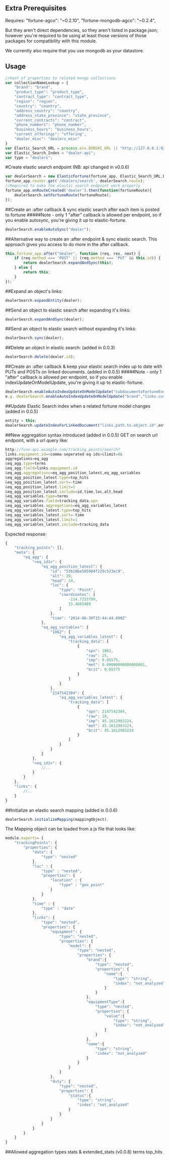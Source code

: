Extra Prerequisites
---------------
Requires: 
"fortune-agco": "~0.2.10",
"fortune-mongodb-agco": "~0.2.4",

But they aren't direct dependencies, so they aren't listed in package.json; however you're required to be using at least those versions of those packages
for compatibility with this module.

We currently also require that you use mongodb as your datastore.

Usage
----

```js
//Hash of properties to related mongo collections
var collectionNameLookup = {
    "brand": "brand",
    "product_type": "product_type",
    "contract_type": "contract_type",
    "region": "region",
    "country": "country",
    "address_country": "country",
    "address_state_province": "state_province",
    "current_contracts": "contract",
    "phone_numbers": "phone_number",
    "business_hours": "business_hours",
    "current_offerings": "offering",
    "dealer_misc": "dealers_misc"
}
var Elastic_Search_URL = process.env.BONSAI_URL || "http://127.0.0.1:9200";
var Elastic_Search_Index = "dealer-api";
var type = "dealers";
```
#Create elastic search endpoint (NB: api changed in v0.0.6)
```js
var dealerSearch = new ElasticFortune(fortune_app, Elastic_Search_URL,Elastic_Search_Index, type, collectionNameLookup);
fortune_app.router.get('/dealers/search', dealerSearch.route);
//Required to make the elastic search endpoint work properly
fortune_app.onRouteCreated('dealer').then(function(fortuneRoute){
    dealerSearch.setFortuneRoute(fortuneRoute);
});
```


##Create an :after callback & sync elastic search after each item is posted to fortune
#####Note - only 1 "after" callback is allowed per endpoint, so if you enable autosync, you're giving it up to elastic-fortune.
```js
dealerSearch.enableAutoSync("dealer");
```


##Alternative way to create an :after endpoint & sync elastic search. This approach gives you access to do more in the after callback.
```js
this.fortune_app.after("dealer", function (req, res, next) {
    if (req.method === 'POST' || (req.method === 'PUT' && this.id)) {
        return dealerSearch.expandAndSync(this);
    } else {
        return this;
    }
});
```    


##Expand an object's links:
```js
dealerSearch.expandEntity(dealer);
```


##Send an object to elastic search after expanding it's links:
```js
dealerSearch.expandAndSync(dealer);
```


##Send an object to elastic search without expanding it's links:
```js
dealerSearch.sync(dealer);
```


##Delete an object in elastic search: (added in 0.0.3)
```js
dealerSearch.delete(dealer.id);
```


##Create an :after callback & keep your elastic search index up to date with PUTs and POSTs on linked documents. (added in 0.0.5)
#####Note - only 1 "after" callback is allowed per endpoint, so if you enable indexUpdateOnModelUpdate, you're giving it up to elastic-fortune.
```js
dealerSearch.enableAutoIndexUpdateOnModelUpdate("subdocumentsFortuneEndpoint","links.path.to.object.id");
e.g. dealerSearch.enableAutoIndexUpdateOnModelUpdate("brand","links.current_contracts.brand.id");
```


##Update Elastic Search index when a related fortune model changes (added in 0.0.5)
```js
entity = this;
dealerSearch.updateIndexForLinkedDocument("links.path.to.object.id",entity);
```

##New aggregation syntax introduced (added in 0.0.5)
GET on search url endpoint, with a url query like:

```js
http://fuse-api.example.com/tracking_points/search?
links.equipment.id=<comma-seperated-eq-ids>&limit=0&
aggregations=eq_agg
&eq_agg.type=terms
&eq_agg.field=links.equipment.id
&eq_agg.aggregations=eq_agg_position_latest,eq_agg_variables
&eq_agg_position_latest.type=top_hits
&eq_agg_position_latest.sort=-time
&eq_agg_position_latest.limit=1
&eq_agg_position_latest.include=id,time,loc,alt,head
&eq_agg_variables.type=terms
&eq_agg_variables.field=tracking_data.spn
&eq_agg_variables.aggregations=eq_agg_variables_latest
&eq_agg_variables_latest.type=top_hits
&eq_agg_variables_latest.sort=-time
&eq_agg_variables_latest.limit=1
&eq_agg_variables_latest.include=tracking_data
```

Expected response:
```js
{
    "tracking_points": [],
    "meta": {
        "eq_agg": {
            "<eq_id1>": {
                "eq_agg_position_latest": {
                    "id": "53b186e505904f229c523ec9",
                    "alt": 39,
                    "head": 24,
                    "loc": {
                        "type": "Point",
                        "coordinates": [
                            -114.7253799,
                            33.4665489
                        ]
                    },
                    "time": "2014-06-30T15:44:44.000Z"
                },
                "eq_agg_variables": {
                    "1862": {
                        "eq_agg_variables_latest": {
                            "tracking_data": [
                                {
                                    "spn": 1862,
                                    "raw": 25,
                                    "imp": 0.05575,
                                    "met": 0.09000000000000001,
                                    "brit": 0.05575
                                }
                            ]
                        }
                    },
                    "2147542304": {
                        "eq_agg_variables_latest": {
                            "tracking_data": [
                                {
                                    "spn": 2147542304,
                                    "raw": 19,
                                    "imp": 45.1612903224,
                                    "met": 45.1612903224,
                                    "brit": 45.1612903224
                                }
                            ]
                        }
                    }
                }
            },
            "<eq_id2>": {
                //..
            }
        }
    },
    "links": {
        //..
    }
}
```

##Initialize an elastic search mapping (added in 0.0.6)
```js
dealerSearch.initializeMapping(mappingObject).
```

The Mapping object can be loaded from a js file that looks like:
```js
module.exports= {
    "trackingPoints": {
        "properties": {
            "data": {
                "type": "nested"
            },
            "loc" : {
                "type" : "nested",
                "properties": {
                    "location" : {
                        "type" : "geo_point"
                    }
                }
            },
            "time" : {
                "type" : "date"
            },
            "links": {
                "type": "nested",
                "properties": {
                    "equipment": {
                        "type": "nested",
                        "properties": {
                            "model": {
                                "type": "nested",
                                "properties": {
                                    "brand":{
                                        "type": "nested",
                                        "properties": {
                                            "name":{
                                                "type": "string",
                                                "index": "not_analyzed"
                                            }
                                        }
                                    },
                                    "equipmentType":{
                                        "type": "nested",
                                        "properties": {
                                            "value":{
                                                "type": "string",
                                                "index": "not_analyzed"
                                            }
                                        }
                                    },
                                    "name":{
                                        "type": "string",
                                        "index": "not_analyzed"
                                    }
                                }
                            }
                        }
                    },
                    "duty": {
                        "type": "nested",
                        "properties": {
                            "status":{
                                "type": "string",
                                "index": "not_analyzed"
                            }
                        }
                    }
                }
            }
        }
    }
}
```

##Allowed aggregation types
stats & extended_stats (v0.0.8)
terms
top_hits